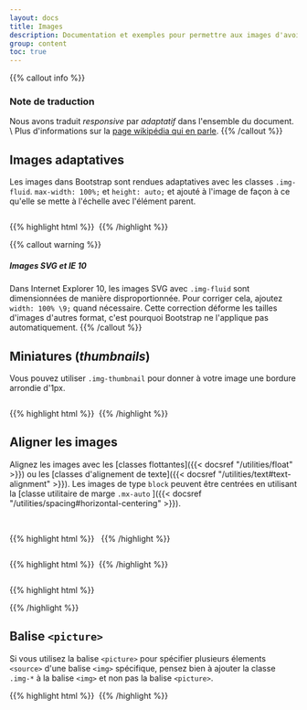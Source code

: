```yaml
---
layout: docs
title: Images
description: Documentation et exemples pour permettre aux images d'avoir un comportement adaptatif (_responsive_) pour notamment ne pas être plus grandes que leur élément parent, et ajouter des styles légers via les classes.
group: content
toc: true
---
```


{{% callout info %}}
### Note de traduction
Nous avons traduit _responsive_ par _adaptatif_ dans l'ensemble du document. \\
Plus d'informations sur la [page wikipédia qui en parle](https://fr.wikipedia.org/wiki/Site_web_adaptatif).
{{% /callout %}}

## Images adaptatives

Les images dans Bootstrap sont rendues adaptatives avec les classes `.img-fluid`. `max-width: 100%;` et `height: auto;` et ajouté à l'image de façon à ce qu'elle se mette à l'échelle avec l'élément parent.

<div class="bd-example">
  <img src="http://placebeard.it/1000/250" class="img-fluid" alt="">
</div>

{{% highlight html %}}
<img src="..." class="img-fluid" alt="">
{{% /highlight %}}

{{% callout warning %}}
##### Images SVG et IE 10

Dans Internet Explorer 10, les images SVG avec `.img-fluid` sont dimensionnées de manière disproportionnée. Pour corriger cela, ajoutez `width: 100% \9;` quand nécessaire. Cette correction déforme les tailles d'images d'autres format, c'est pourquoi Bootstrap ne l'applique pas automatiquement.
{{% /callout %}}

## Miniatures (_thumbnails_)

Vous pouvez utiliser `.img-thumbnail` pour donner à votre image une bordure arrondie d'1px.

<div class="bd-example bd-example-images">
  <img src="http://placebeard.it/200/200" class="img-thumbnail" alt="">
</div>

{{% highlight html %}}
<img src="..." alt="">
{{% /highlight %}}

## Aligner les images

Alignez les images avec les [classes flottantes]({{< docsref "/utilities/float" >}}) ou les [classes d'alignement de texte]({{< docsref "/utilities/text#text-alignment" >}}). Les images de type `block` peuvent être centrées en utilisant la [classe utilitaire de marge `.mx-auto` ]({{< docsref "/utilities/spacing#horizontal-centering" >}}).

<div class="bd-example bd-example-images">
  <img src="http://placebeard.it/200/200" class="rounded float-left" alt="">
  <img src="http://placebeard.it/200/200" class="rounded float-right" alt="">
</div>

{{% highlight html %}}
<img src="..." class="rounded float-left" alt="">
<img src="..." class="rounded float-right" alt="">
{{% /highlight %}}

<div class="bd-example bd-example-images">
  <img src="http://placebeard.it/200/200" class="rounded mx-auto d-block" alt="">
</div>

{{% highlight html %}}
<img src="..." class="rounded mx-auto d-block" alt="">
{{% /highlight %}}

<div class="bd-example bd-example-images">
  <div class="text-center">
    <img src="http://placebeard.it/200/200" class="rounded" alt="">
  </div>
</div>

{{% highlight html %}}
<div class="text-center">
  <img src="..." class="rounded" alt="">
</div>
{{% /highlight %}}


## Balise `<picture>`

Si vous utilisez la balise `<picture>` pour spécifier plusieurs élements `<source>` d'une balise `<img>` spécifique, pensez bien à ajouter la classe `.img-*` à la balise `<img>` et non pas la balise `<picture>`.

{{% highlight html %}}
<picture>
  <source srcset="..." type="image/svg+xml">
  <img src="..." class="img-fluid img-thumbnail" alt="">
</picture>
{{% /highlight %}}
